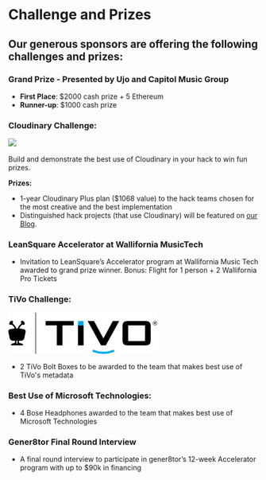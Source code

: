 # Challenge and Prizes

## Our generous sponsors are offering the following challenges and prizes:

### Grand Prize - Presented by Ujo and Capitol Music Group 

* **First Place**: $2000 cash prize + 5 Ethereum 
* **Runner-up**: $1000 cash prize

### 

### Cloudinary **Challenge:**

![](https://res.cloudinary.com/cloudinary/image/upload/c_scale,w_300/v1/logo/for_white_bg/cloudinary_logo_for_white_bg.png)

Build and demonstrate the best use of Cloudinary in your hack to win fun prizes.

**Prizes:**

* 1-year Cloudinary Plus plan \($1068 value\) to the hack teams chosen for the most creative and the best implementation
* Distinguished hack projects \(that use Cloudinary\) will be featured on [our Blog](https://cloudinary.com/blog).



### LeanSquare Accelerator at Wallifornia MusicTech

* Invitation to LeanSquare’s Accelerator program at Wallifornia Music Tech awarded to grand prize winner. Bonus: Flight for 1 person + 2 Wallifornia Pro Tickets

### TiVo **Challenge:**

![](../.gitbook/assets/tivo_lockup_blk_blue_2.png)

* 2 TiVo Bolt Boxes to be awarded to the team that makes best use of TiVo's metadata

### Best Use of Microsoft Technologies:

* 4 Bose Headphones awarded to the team that makes best use of Microsoft Technologies

### Gener8tor Final Round Interview

* A final round interview to participate in gener8tor’s 12-week Accelerator program with up to $90k in financing




